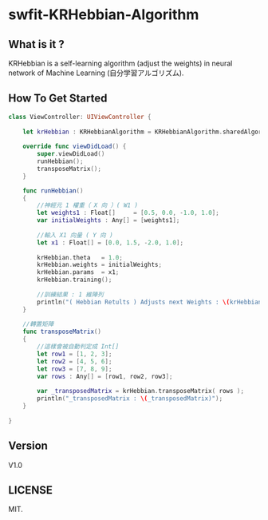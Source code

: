 swfit-KRHebbian-Algorithm
=========================

## What is it ?

KRHebbian is a self-learning algorithm (adjust the weights) in neural network of Machine Learning (自分学習アルゴリズム).

## How To Get Started

``` swift
class ViewController: UIViewController {
    
    let krHebbian : KRHebbianAlgorithm = KRHebbianAlgorithm.sharedAlgorithm;
    
    override func viewDidLoad() {
        super.viewDidLoad()
        runHebbian();
        transposeMatrix();
    }

    func runHebbian()
    {
        //神經元 1 權重（ X 向 ）( W1 )
        let weights1 : Float[]     = [0.5, 0.0, -1.0, 1.0];
        var initialWeights : Any[] = [weights1];
        
        //輸入 X1 向量 ( Y 向 )
        let x1 : Float[] = [0.0, 1.5, -2.0, 1.0];
        
        krHebbian.theta   = 1.0;
        krHebbian.weights = initialWeights;
        krHebbian.params  = x1;
        krHebbian.training();
        
        //訓練結果 : 1 維陣列
        println("( Hebbian Retults ) Adjusts next Weights : \(krHebbian.deltaWeights)");
    }
    
    //轉置矩陣
    func transposeMatrix()
    {
        //這樣會被自動判定成 Int[]
        let row1 = [1, 2, 3];
        let row2 = [4, 5, 6];
        let row3 = [7, 8, 9];
        var rows : Any[] = [row1, row2, row3];
        
        var _transposedMatrix = krHebbian.transposeMatrix( rows );
        println("_transposedMatrix : \(_transposedMatrix)");
    }
    
}
```

## Version

V1.0

## LICENSE

MIT.

